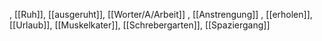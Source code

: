 , [[Ruh]], [[ausgeruht]], [[Worter/A/Arbeit]]
, [[Anstrengung]]
, [[erholen]], [[Urlaub]], [[Muskelkater]], [[Schrebergarten]], [[Spaziergang]]